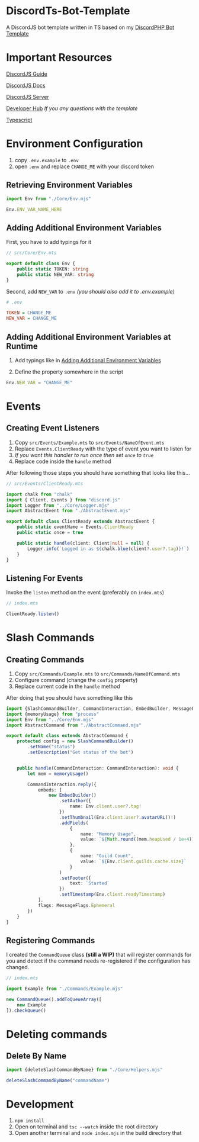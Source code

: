 # DiscordTs-Bot-Template

A DiscordJS bot template written in TS based on my [DiscordPHP Bot Template](https://github.com/commandstring/discordphp-bot-template)

# Important Resources

[DiscordJS Guide](https://discordjs.guide)

[DiscordJS Docs](https://discord.js.org/#/)

[DiscordJS Server](https://discord.gg/djs)

[Developer Hub](https://discord.gg/TgrcSkuDtQ) *If you any questions with the template*

[Typescript](https://www.typescriptlang.org/)

# Environment Configuration

1. copy `.env.example` to `.env`
2. open `.env` and replace `CHANGE_ME` with your discord token

## Retrieving Environment Variables

```ts
import Env from "./Core/Env.mjs"

Env.ENV_VAR_NAME_HERE
```

## Adding Additional Environment Variables

First, you have to add typings for it

```ts
// src/Core/Env.mts

export default class Env {
	public static TOKEN: string
	public static NEW_VAR: string
}
```

Second, add `NEW_VAR` to `.env` *(you should also add it to .env.example)*

```ini
# .env

TOKEN = CHANGE_ME
NEW_VAR = CHANGE_ME
```

## Adding Additional Environment Variables at Runtime

1. Add typings like in [Adding Additional Environment Variables](#adding-additional-environment-variables)

2. Define the property somewhere in the script

```ts
Env.NEW_VAR = "CHANGE_ME"
```

# Events

## Creating Event Listeners

1. Copy `src/Events/Example.mts` to `src/Events/NameOfEvent.mts`
2. Replace `Events.ClientReady` with the type of event you want to listen for
3. *If you want this handler to run once then set `once` to `true`*
4. Replace code inside the `handle` method

After following those steps you should have something that looks like this...

```ts
// src/Events/ClientReady.mts

import chalk from "chalk"
import { Client, Events } from "discord.js"
import Logger from "../Core/Logger.mjs"
import AbstractEvent from "./AbstractEvent.mjs"

export default class ClientReady extends AbstractEvent {
    public static eventName = Events.ClientReady
    public static once = true

    public static handle(client: Client|null = null) {
        Logger.info(`Logged in as ${chalk.blue(client?.user?.tag)}!`)
    }
}

```

## Listening For Events

Invoke the `listen` method on the event (preferably on `index.mts`)

```ts
// index.mts

ClientReady.listen()
```

# Slash Commands

## Creating Commands

1. Copy `src/Commands/Example.mts` to `src/Commands/NameOfCommand.mts`
2. Configure command (change the `config` property)
3. Replace current code in the `handle` method

After doing that you should have something like this

```ts
import {SlashCommandBuilder, CommandInteraction, EmbedBuilder, MessageFlags} from "discord.js"
import {memoryUsage} from "process"
import Env from "../Core/Env.mjs"
import AbstractCommand from "./AbstractCommand.mjs"

export default class extends AbstractCommand {
    protected config = new SlashCommandBuilder()
        .setName("status")
        .setDescription("Get status of the bot")


    public handle(CommandInteraction: CommandInteraction): void {
        let mem = memoryUsage()

        CommandInteraction.reply({
            embeds: [
                new EmbedBuilder()
                    .setAuthor({
                        name: Env.client.user?.tag!
                    })
                    .setThumbnail(Env.client.user?.avatarURL()!)
                    .addFields(
                        {
                            name: "Memory Usage",
                            value: `${Math.round((mem.heapUsed / 1e+4)) / 1e+2} MB`
                        },
                        {
                            name: "Guild Count",
                            value: `${Env.client.guilds.cache.size}`
                        }
                    )
                    .setFooter({
                        text: `Started`
                    })
                    .setTimestamp(Env.client.readyTimestamp)
            ],
            flags: MessageFlags.Ephemeral
        })
    }
}
```

## Registering Commands

I created the `CommandQueue` class **(still a WIP)** that will register commands for you and detect if the command needs re-registered if the configuration has changed.

```ts
// index.mts

import Example from "./Commands/Example.mjs"

new CommandQueue().addToQueueArray([
    new Example
]).checkQueue()
```

# Deleting commands

## Delete By Name

```ts
import {deleteSlashCommandByName} from "./Core/Helpers.mjs"

deleteSlashCommandByName("commandName")
```

# Development

1. `npm install`
2. Open on terminal and `tsc --watch` inside the root directory
3. Open another terminal and `node index.mjs` in the build directory that
